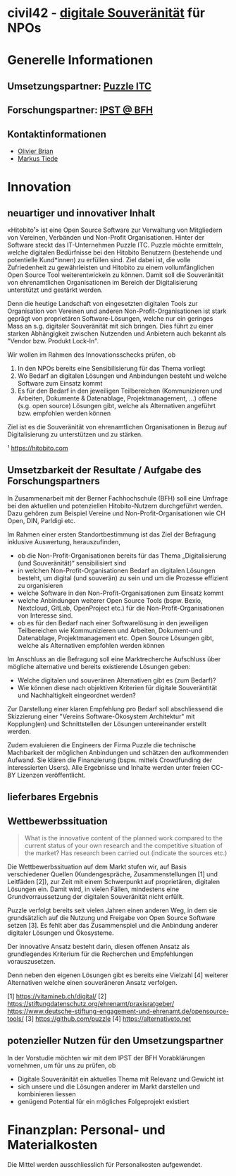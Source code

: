 # civil42 - [digitale Souveränität](https://www.cio.bund.de/Webs/CIO/DE/digitale-loesungen/digitale-souveraenitaet/digitale-souveraenitaet-node.html) für NPOs

# Generelle Informationen 

## Umsetzungspartner: [Puzzle ITC](https://www.puzzle.ch)
## Forschungspartner: [IPST @ BFH](https://www.bfh.ch/de/forschung/forschungsbereiche/public-sector-transformation/)
## Kontaktinformationen
 - [Olivier Brian](https://www.puzzle.ch/de/blog/articles/author/obrian)
 - [Markus Tiede](https://www.bfh.ch/de/ueber-die-bfh/personen/wqt4t23oxq3q/)

# Innovation
## neuartiger und innovativer Inhalt

«Hitobito¹» ist eine Open Source Software zur Verwaltung von Mitgliedern von Vereinen, Verbänden und Non-Profit Organisationen. Hinter der Software steckt das IT-Unternehmen Puzzle ITC. Puzzle möchte ermitteln, welche digitalen Bedürfnisse bei den Hitobito Benutzern (bestehende und potentielle Kund*innen) zu erfüllen sind. Ziel dabei ist, die volle Zufriedenheit zu gewährleisten und Hitobito zu einem vollumfänglichen Open Source Tool weiterentwickeln zu können. Damit soll die Souveränität von ehrenamtlichen Organisationen im Bereich der Digitalisierung unterstützt und gestärkt werden.

Denn die heutige Landschaft von eingesetzten digitalen Tools zur Organisation von Vereinen und anderen Non-Profit-Organisationen ist stark geprägt von proprietären Software-Lösungen, welche nur ein geringes Mass an s.g. digitaler Souveränität mit sich bringen. Dies führt zu einer starken Abhängigkeit zwischen Nutzenden und Anbietern auch bekannt als "Vendor bzw. Produkt Lock-In".

Wir wollen im Rahmen des Innovationsschecks prüfen, ob 
 1. In den NPOs bereits eine Sensibilisierung für das Thema vorliegt
 2. Wo Bedarf an digitalen Lösungen und Anbindungen besteht und welche Software zum Einsatz kommt
 3. Es für den Bedarf in den jeweiligen Teilbereichen (Kommunizieren und Arbeiten, Dokumente & Datenablage, Projektmanagement, ...) offene (s.g. open source) Lösungen gibt, welche als Alternativen angeführt bzw. empfohlen werden können

Ziel ist es die Souveränität von ehrenamtlichen Organisationen in Bezug auf Digitalisierung zu unterstützen und zu stärken.

¹ https://hitobito.com

## Umsetzbarkeit der Resultate / Aufgabe des Forschungspartners

In Zusammenarbeit mit der Berner Fachhochschule (BFH) soll eine Umfrage bei den aktuellen und potenziellen Hitobito-Nutzern durchgeführt werden. Dazu gehören zum Beispiel Vereine und Non-Profit-Organisationen wie CH Open, DIN, Parldigi etc.

Im Rahmen einer ersten Standortbestimmung ist das Ziel der Befragung inklusive Auswertung, herauszufinden, 
 - ob die Non-Profit-Organisationen bereits für das Thema „Digitalisierung (und Souveränität)“ sensibilisiert sind 
 - in welchen Non-Profit-Organisationen Bedarf an digitalen Lösungen besteht, um digital (und souverän) zu sein und um die Prozesse effizient zu organisieren
 - welche Software in den Non-Profit-Organisationen zum Einsatz kommt
 - welche Anbindungen weiterer Open Source Tools (bspw. Bexio, Nextcloud, GitLab, OpenProject etc.) für die Non-Profit-Organisationen von Interesse sind. 
 - ob es für den Bedarf nach einer Softwarelösung in den jeweiligen Teilbereichen wie Kommunizieren und Arbeiten, Dokument-und Datenablage, Projektmanagement etc. Open Source Lösungen gibt, welche als Alternativen empfohlen werden können

Im Anschluss an die Befragung soll eine Marktrecherche Aufschluss über mögliche alternative und bereits existierende Lösungen geben: 
 - Welche digitalen und souveränen Alternativen gibt es (zum Bedarf)? 
 - Wie können diese nach objektiven Kriterien für digitale Souveräntität und Nachhaltigkeit eingeordnet werden?

Zur Darstellung einer klaren Empfehlung pro Bedarf soll abschliessend die Skizzierung einer "Vereins Software-Ökosystem Architektur" mit Kopplung(en) und Schnittstellen der Lösungen untereinander erstellt werden.

Zudem evaluieren die Engineers der Firma Puzzle die technische Machbarkeit der möglichen Anbindungen und schätzen den aufkommenden Aufwand. Sie klären die Finanzierung (bspw. mittels Crowdfunding der interessierten Users). Alle Ergebnisse und Inhalte werden unter freien CC-BY Lizenzen veröffentlicht.

## lieferbares Ergebnis
## Wettbewerbssituation

> What is the innovative content of the planned work compared to the current status of your own research and the competitive situation of the market? Has research been carried out (indicate the sources etc.)

Die Wettbewerbssituation auf dem Markt stufen wir, auf Basis verschiedener Quellen (Kundengespräche, Zusammenstellungen [1] und Leitfäden [2]), zur Zeit mit einem Schwerpunkt auf proprietären, digitalen Lösungen ein. Damit wird, in vielen Fällen, mindestens eine Grundvorraussetzung der digitalen Souveränität nicht erfüllt.

Puzzle verfolgt bereits seit vielen Jahren einen anderen Weg, in dem sie grundsätzlich auf die Nutzung und Freigabe von Open Source Software setzen [3]. Es fehlt aber das Zusammenspiel und die Anbindung anderer digitaler Lösungen und Ökosysteme.

Der innovative Ansatz besteht darin, diesen offenen Ansatz als grundlegendes Kriterium für die Recherchen und Empfehlungen vorauszusetzen.

Denn neben den eigenen Lösungen gibt es bereits eine Vielzahl [4] weiterer Alternativen welche einen souveräneren Ansatz verfolgen.

[1] https://vitamineb.ch/digital/ 
[2] https://stiftungdatenschutz.org/ehrenamt/praxisratgeber/ 
    https://www.deutsche-stiftung-engagement-und-ehrenamt.de/opensource-tools/
[3] https://github.com/puzzle 
[4] https://alternativeto.net

## potenzieller Nutzen für den Umsetzungspartner

In der Vorstudie möchten wir mit dem IPST der BFH Vorabklärungen vornehmen, um für uns zu prüfen, ob
 - Digitale Souveränität ein aktuelles Thema mit Relevanz und Gewicht ist
 - sich unsere und die Lösungen anderer im Markt darstellen und kombinieren liessen
 - genügend Potential für ein mögliches Folgeprojekt existiert

# Finanzplan: Personal- und Materialkosten

Die Mittel werden ausschliesslich für Personalkosten aufgewendet.
